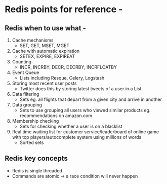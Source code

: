# Redis points for reference -

## Redis when to use what -

1. Cache mechanisms
    - SET, GET, MSET, MGET
2. Cache with automatic expiration
    - SETEX, EXPIRE, EXPIREAT
3. Counting
    - INCR, INCRBY, DECR, DECRBY, INCRFLOATBY
4. Event Queue
    - Lists including Resque, Celery, Logstash
5. Storing most recent user posts
    - Twitter does this by storing latest tweets of a user in a List
6. Data filtering
    - Sets eg. all flights that depart from a given city and arrive in another
7. Data grouping
    - Sets to use grouping all users who viewed similar products eg. recommendations on amazon.com
8. Membership checking
    - Sets for checking whether a user is on a blacklist
9. Real time waiting list for customer service/leaderboard of online game with top players/autocomplete system using millions of words
    - Sorted sets

## Redis key concepts
- Redis is single threaded
- Commands are atomic -> a race condition will never happen
